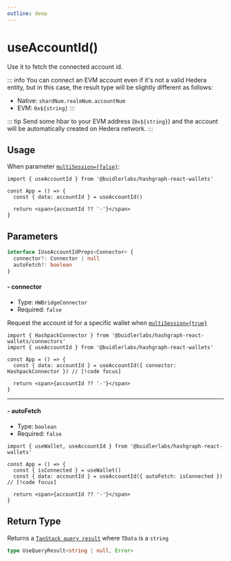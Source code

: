 ```yaml
---
outline: deep
---
```


# useAccountId()

Use it to fetch the connected account id.

::: info
You can connect an EVM account even if it's not a valid Hedera entity, but in this case, the result type will be slightly different as follows:

- Native: `shardNum.realmNum.accountNum`
- EVM: `0x${string}`
  :::

::: tip
Send some hbar to your EVM address (`0x${string}`) and the account will be automatically created on Hedera network.
:::

## Usage

When parameter [`multiSession={false}`](/configuration.html#%F0%9F%94%80-multisession):

```tsx
import { useAccountId } from '@buidlerlabs/hashgraph-react-wallets'

const App = () => {
  const { data: accountId } = useAccountId()

  return <span>{accountId ?? '-'}</span>
}
```

## Parameters

```ts
interface IUseAccountIdProps<Connector> {
  connector?: Connector | null
  autoFetch?: boolean
}
```

#### - connector
* Type: `HWBridgeConnector`
* Required: `false`

Request the account id for a specific wallet when [`multiSession={true}`](/configuration.html#%F0%9F%94%80-multisession)

```tsx
import { HashpackConnector } from '@buidlerlabs/hashgraph-react-wallets/connectors'
import { useAccountId } from '@buidlerlabs/hashgraph-react-wallets'

const App = () => {
  const { data: accountId } = useAccountId({ connector: HashpackConnector }) // [!code focus]

  return <span>{accountId ?? '-'}</span>
}
```

---

#### - autoFetch
* Type: `boolean`
* Required: `false`

```tsx
import { useWallet, useAccountId } from '@buidlerlabs/hashgraph-react-wallets'

const App = () => {
  const { isConnected } = useWallet()
  const { data: accountId } = useAccountId({ autoFetch: isConnected }) // [!code focus]

  return <span>{accountId ?? '-'}</span>
}
```

## Return Type

Returns a [`TanStack query result`](https://tanstack.com/query/v4/docs/framework/react/reference/useQuery) where `TData` is a `string`

```ts
type UseQueryResult<string | null, Error>
```
